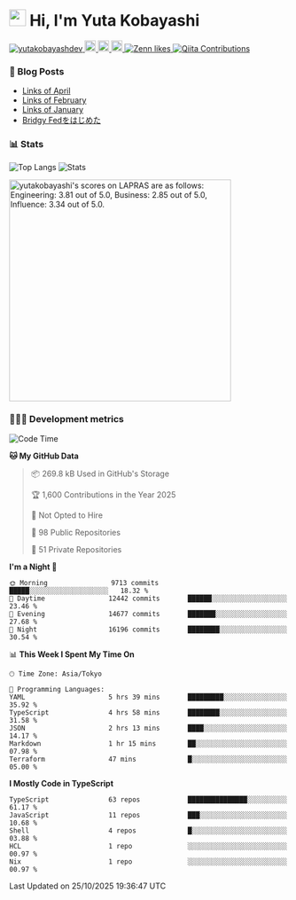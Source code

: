 <h1><img src="https://emojis.slackmojis.com/emojis/images/1613942336/14158/balloons.gif?1613942336" width="30"/> Hi, I'm Yuta Kobayashi</h1>

<p align="left"> 
  <a href="https://github.com/yutakobayashidev/yutakobayashidev/">
    <img src="https://komarev.com/ghpvc/?username=yutakobayashdev" alt="yutakobayashdev" />
  </a>
  <a href="https://mastodon.social/@yutakobayashi">
    <img height="20" src="https://img.shields.io/mastodon/follow/107202517736161782?domain=https%3A%2F%2Fmastodon.social&label=Mastodon&logo=mastodon&style=plastic" />
  </a>
  <a href="https://github.com/yutakobayashidev">
    <img height="20" src="https://img.shields.io/github/followers/yutakobayashidev?label=follow&logo=github&style=flat" />
  </a>
  <a href="https://www.reddit.com/user/yutakobayashi">
    <img height="20" src="https://img.shields.io/reddit/user-karma/combined/yutakobayashi?label=Reddit&logo=reddit&style=flat" />
  </a>
  <a href="https://zenn.dev/yutakobayashi">
    <img src="https://badgen.org/img/zenn/yutakobayashi/likes?style=plastic" alt="Zenn likes" />
  </a>
  <a href="https://qiita.com/yutakobayashi">
    <img src="https://badgen.org/img/qiita/yutakobayashi/contributions?style=plastic" alt="Qiita Contributions" />
  </a>
</p>

### 📕 Blog Posts

<!-- BLOG-POST-LIST:START -->
- [Links of April](https://yutakobayashi.com/blog/2025-04/)
- [Links of February](https://yutakobayashi.com/blog/2025-02/)
- [Links of January](https://yutakobayashi.com/blog/2025-01/)
- [Bridgy Fedをはじめた](https://yutakobayashi.com/blog/bridgy-fed/)
<!-- BLOG-POST-LIST:END -->

### 📊 Stats

![Top Langs](https://github-readme-stats.vercel.app/api/top-langs/?username=yutakobayashidev)
![Stats](https://github-readme-stats.vercel.app/api?username=yutakobayashidev&count_private=true&show_icons=true&line_height=40)

<!--START_SECTION:lapras-card-->
<p ><a href="https://lapras.com/public/yutakobayashi" target="_blank" rel="noopener noreferrer"><img alt="yutakobayashi's scores on LAPRAS are as follows: Engineering: 3.81 out of 5.0, Business: 2.85 out of 5.0, Influence: 3.34 out of 5.0." src="https://lapras-card-generator.vercel.app/api/svg?e=3.81&b=2.85&i=3.34&b1=%23020e27&b2=%230e5593&i1=%2303102f&i2=%231688bf&l=en" width="400" ></a></p>
<!--END_SECTION:lapras-card-->

### 👩🏻‍💻 Development metrics

<!--START_SECTION:waka-->
![Code Time](http://img.shields.io/badge/Code%20Time-4%2C208%20hrs%2055%20mins-blue)

**🐱 My GitHub Data** 

> 📦 269.8 kB Used in GitHub's Storage 
 > 
> 🏆 1,600 Contributions in the Year 2025
 > 
> 🚫 Not Opted to Hire
 > 
> 📜 98 Public Repositories 
 > 
> 🔑 51 Private Repositories 
 > 
**I'm a Night 🦉** 

```text
🌞 Morning                9713 commits        █████░░░░░░░░░░░░░░░░░░░░   18.32 % 
🌆 Daytime                12442 commits       ██████░░░░░░░░░░░░░░░░░░░   23.46 % 
🌃 Evening                14677 commits       ███████░░░░░░░░░░░░░░░░░░   27.68 % 
🌙 Night                  16196 commits       ████████░░░░░░░░░░░░░░░░░   30.54 % 
```


📊 **This Week I Spent My Time On** 

```text
🕑︎ Time Zone: Asia/Tokyo

💬 Programming Languages: 
YAML                     5 hrs 39 mins       █████████░░░░░░░░░░░░░░░░   35.92 % 
TypeScript               4 hrs 58 mins       ████████░░░░░░░░░░░░░░░░░   31.58 % 
JSON                     2 hrs 13 mins       ████░░░░░░░░░░░░░░░░░░░░░   14.17 % 
Markdown                 1 hr 15 mins        ██░░░░░░░░░░░░░░░░░░░░░░░   07.98 % 
Terraform                47 mins             █░░░░░░░░░░░░░░░░░░░░░░░░   05.00 % 
```

**I Mostly Code in TypeScript** 

```text
TypeScript               63 repos            ███████████████░░░░░░░░░░   61.17 % 
JavaScript               11 repos            ███░░░░░░░░░░░░░░░░░░░░░░   10.68 % 
Shell                    4 repos             █░░░░░░░░░░░░░░░░░░░░░░░░   03.88 % 
HCL                      1 repo              ░░░░░░░░░░░░░░░░░░░░░░░░░   00.97 % 
Nix                      1 repo              ░░░░░░░░░░░░░░░░░░░░░░░░░   00.97 % 
```




 Last Updated on 25/10/2025 19:36:47 UTC
<!--END_SECTION:waka-->
